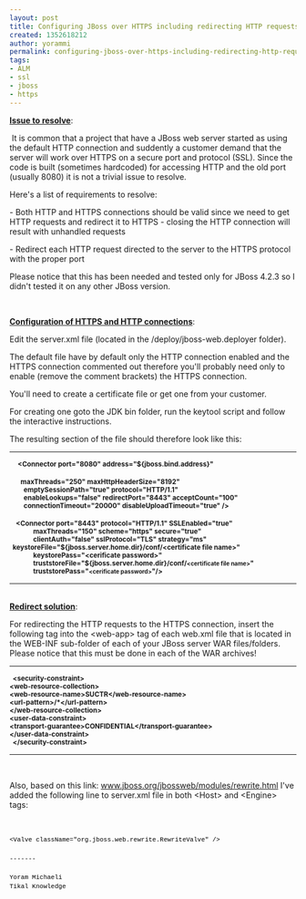 ```yaml
---
layout: post
title: Configuring JBoss over HTTPS including redirecting HTTP requests to HTTPS
created: 1352618212
author: yorammi
permalink: configuring-jboss-over-https-including-redirecting-http-requests-to-https
tags:
- ALM
- ssl
- jboss
- https
---
```

<p><strong><u>Issue to resolve</u></strong>:</p>
<p>&nbsp;It is common that a project that have a JBoss web server started as using the default HTTP connection and suddently a customer demand that the server will work over HTTPS on a secure port and protocol (SSL). Since the code is built (sometimes hardcoded) for accessing HTTP and the old port (usually 8080) it is not a trivial issue to resolve.</p>
<p>Here&#39;s a list of requirements to resolve:</p>
<p>- Both HTTP and HTTPS connections should be valid since we need to get HTTP requests and redirect it to HTTPS - closing the HTTP connection will result with unhandled requests</p>
<p>- Redirect each HTTP request directed to the server to the HTTPS protocol with the proper port</p>
<p>Please notice that this has been needed and tested only for JBoss 4.2.3 so I didn&#39;t tested it on any other JBoss version.</p>
<p>&nbsp;</p>
<p><u><strong>Configuration of HTTPS and HTTP connections</strong></u>:</p>
<p>Edit the server.xml file (located in the /deploy/jboss-web.deployer folder).</p>
<p>The default file have by default only the HTTP connection enabled and the HTTPS connection commented out therefore you&#39;ll probably need only to enable (remove the comment brackets) the HTTPS connection.</p>
<p>You&#39;ll need to create a certificate file or get one from your customer.</p>
<p>For creating one goto the JDK bin folder, run the keytool script and follow the interactive instructions.</p>
<p>The resulting section of the file should therefore look like this:</p>
<hr />
<div>
	<span style="font-size: smaller;">&nbsp;<strong> &nbsp; &nbsp;&lt;Connector port=&quot;8080&quot; address=&quot;${jboss.bind.address}&quot; &nbsp; &nbsp;</strong></span></div>
<div>
	&nbsp;</div>
<div>
	<span style="font-size: smaller;"><strong>&nbsp; &nbsp; &nbsp; &nbsp;maxThreads=&quot;250&quot; maxHttpHeaderSize=&quot;8192&quot;</strong></span></div>
<div>
	<span style="font-size: smaller;"><strong>&nbsp; &nbsp; &nbsp; &nbsp; &nbsp;emptySessionPath=&quot;true&quot; protocol=&quot;HTTP/1.1&quot;</strong></span></div>
<div>
	<span style="font-size: smaller;"><strong>&nbsp; &nbsp; &nbsp; &nbsp; &nbsp;enableLookups=&quot;false&quot; redirectPort=&quot;8443&quot; acceptCount=&quot;100&quot;</strong></span></div>
<div>
	<span style="font-size: smaller;"><strong>&nbsp; &nbsp; &nbsp; &nbsp; &nbsp;connectionTimeout=&quot;20000&quot; disableUploadTimeout=&quot;true&quot; /&gt;</strong></span></div>
<div>
	&nbsp;</div>
<div>
	<span style="font-size: smaller;"><strong>&nbsp;&nbsp; &nbsp;&lt;Connector port=&quot;8443&quot; protocol=&quot;HTTP/1.1&quot; SSLEnabled=&quot;true&quot;</strong></span></div>
<div>
	<span style="font-size: smaller;"><strong>&nbsp; &nbsp; &nbsp; &nbsp; &nbsp; &nbsp; &nbsp; &nbsp;maxThreads=&quot;150&quot; scheme=&quot;https&quot; secure=&quot;true&quot;</strong></span></div>
<div>
	<span style="font-size: smaller;"><strong>&nbsp; &nbsp; &nbsp; &nbsp; &nbsp; &nbsp; &nbsp; &nbsp;clientAuth=&quot;false&quot; sslProtocol=&quot;TLS&quot; strategy=&quot;ms&quot;</strong></span></div>
<div>
	<span style="font-size: smaller;"><strong>&nbsp; keystoreFile=&quot;${jboss.server.home.dir}/conf/&lt;certificate file name&gt;&quot;</strong></span></div>
<div>
	<span style="font-size: smaller;"><strong>&nbsp; &nbsp; &nbsp; &nbsp; &nbsp; &nbsp; &nbsp; &nbsp;keystorePass=&quot;&lt;cerificate password&gt;&quot;</strong></span></div>
<div>
	<span style="font-size: smaller;"><strong>&nbsp; &nbsp; &nbsp; &nbsp; &nbsp; &nbsp; &nbsp; &nbsp;truststoreFile=&quot;${jboss.server.home.dir}/conf/</strong></span><strong style="font-size: 10px;">&lt;certificate file name&gt;</strong><strong style="font-size: smaller;">&quot;</strong></div>
<div>
	<span style="font-size: smaller;"><strong>&nbsp; &nbsp; &nbsp; &nbsp; &nbsp; &nbsp; &nbsp; &nbsp;truststorePass=&quot;</strong></span><strong style="font-size: 10px;">&lt;cerificate password&gt;</strong><strong style="font-size: smaller;">&quot;/&gt;</strong></div>
<hr />
<div>
	&nbsp;</div>
<div>
	<strong><u>Redirect solution</u></strong>:</div>
<p>For redirecting the HTTP requests to the HTTPS connection, insert the following tag into the &lt;web-app&gt; tag of each web.xml file that is located in the WEB-INF sub-folder of each of your JBoss server WAR files/folders. Please notice that this must be done in each of the WAR archives!</p>
<hr />
<div>
	<span style="font-size: smaller;"><strong>&nbsp; &lt;security-constraint&gt;</strong></span></div>
<div>
	<span style="font-size: smaller;"><strong>&lt;web-resource-collection&gt;</strong></span></div>
<div>
	<span style="font-size: smaller;"><strong>&lt;web-resource-name&gt;SUCTR&lt;/web-resource-name&gt;</strong></span></div>
<div>
	<span style="font-size: smaller;"><strong>&lt;url-pattern&gt;/*&lt;/url-pattern&gt; &nbsp; &nbsp; &nbsp;</strong></span></div>
<div>
	<span style="font-size: smaller;"><strong>&lt;/web-resource-collection&gt;</strong></span></div>
<div>
	<span style="font-size: smaller;"><strong>&lt;user-data-constraint&gt;</strong></span></div>
<div>
	<span style="font-size: smaller;"><strong>&lt;transport-guarantee&gt;CONFIDENTIAL&lt;/transport-guarantee&gt;</strong></span></div>
<div>
	<span style="font-size: smaller;"><strong>&lt;/user-data-constraint&gt;</strong></span></div>
<div>
	<span style="font-size: smaller;"><strong>&nbsp; &lt;/security-constraint&gt;</strong></span></div>
<hr />
<p>&nbsp;</p>
<p>Also, based on this link:&nbsp;<a href="http://www.jboss.org/jbossweb/modules/rewrite.html">www.jboss.org/jbossweb/modules/rewrite.html</a>&nbsp;I&#39;ve added the following line to server.xml file in both &lt;Host&gt; and &lt;Engine&gt; tags:</p>
<p>&nbsp;</p>
<div>
	<span style="color: rgb(0, 0, 0); font-family: Courier, 'Courier New', monospace; font-size: 11px; line-height: 16px; white-space: pre;">&lt;Valve className=&quot;org.jboss.web.rewrite.RewriteValve&quot; /&gt;</span></div>
<div>
	&nbsp;</div>
<div>
	<span style="color: rgb(0, 0, 0); font-family: Courier, 'Courier New', monospace; font-size: 11px; line-height: 16px; white-space: pre;">-------</span></div>
<div>
	&nbsp;</div>
<div>
	<span style="color: rgb(0, 0, 0); font-family: Courier, 'Courier New', monospace; font-size: 11px; line-height: 16px; white-space: pre;">Yoram Michaeli</span></div>
<div>
	<span style="color: rgb(0, 0, 0); font-family: Courier, 'Courier New', monospace; font-size: 11px; line-height: 16px; white-space: pre;">Tikal Knowledge</span></div>
<div>
	&nbsp;</div>
<div>
	&nbsp;</div>
